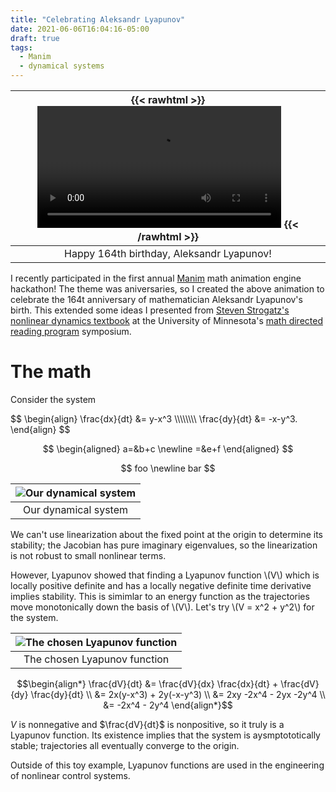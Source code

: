 ```yaml
---
title: "Celebrating Aleksandr Lyapunov"
date: 2021-06-06T16:04:16-05:00
draft: true
tags:
  - Manim
  - dynamical systems
---
```


| {{< rawhtml >}} <video controls width="80%"><source src="/Lyapunov.mp4"></video> {{< /rawhtml >}} |
|:--:|
| Happy 164th birthday, Aleksandr Lyapunov! |

I recently participated in the first annual [Manim](https://www.manim.community/) math animation engine hackathon! The theme was aniversaries, so I created the above animation to celebrate the 164t anniversary of mathematician Aleksandr Lyapunov's birth. This extended some ideas I presented from [Steven Strogatz's nonlinear dynamics textbook](http://www.stevenstrogatz.com/books/nonlinear-dynamics-and-chaos-with-applications-to-physics-biology-chemistry-and-engineering) at the University of Minnesota's [math directed reading program](https://www-users.math.umn.edu/~mahrud/drp/) symposium.

# The math

Consider the system

<div class='math'>
$$
\begin{align}
	\frac{dx}{dt} &= y-x^3 \\\\\\\\
	\frac{dy}{dt} &= -x-y^3.
\end{align}
$$
</div>

$$
\begin{aligned}
	a=&b+c \newline
	=&e+f
\end{aligned}
$$

$$
foo \newline
bar
$$

| ![Our dynamical system](/DSImage.png) |
|:--:|
| Our dynamical system |

We can't use linearization about the fixed point at the origin to determine its stability; the Jacobian has pure imaginary eigenvalues, so the linearization is not robust to small nonlinear terms.

However, Lyapunov showed that finding a Lyapunov function \\(V\\) which is locally positive definite and has a locally negative definite time derivative implies stability. This is simimlar to an energy function as the trajectories move monotonically down the basis of \\(V\\). Let's try \\(V = x^2 + y^2\\) for the system.

| ![The chosen Lyapunov function](/ParabImage.png) |
|:--:|
| The chosen Lyapunov function |

$$\begin{align*}
	\frac{dV}{dt} &= \frac{dV}{dx} \frac{dx}{dt} + \frac{dV}{dy} \frac{dy}{dt} \\
	&= 2x(y-x^3) + 2y(-x-y^3) \\
	&= 2xy -2x^4 - 2yx -2y^4 \\
	&= -2x^4 - 2y^4
\end{align*}$$

$V$ is nonnegative and $\frac{dV}{dt}$ is nonpositive, so it truly is a Lyapunov function. Its existence implies that the system is aysmptototically stable; trajectories all eventually converge to the origin. 

Outside of this toy example, Lyapunov functions are used in the engineering of nonlinear control systems.
